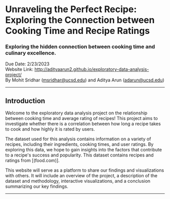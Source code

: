 # Unraveling the Perfect Recipe: Exploring the Connection between Cooking Time and Recipe Ratings
### Exploring the hidden connection between cooking time and culinary excellence.

Due Date: 2/23/2023 \
Website Link: http://adityaarun2.github.io/exploratory-data-analysis-project/ \
By Mohit Sridhar (msridhar@ucsd.edu) and Aditya Arun (adarun@ucsd.edu)

---

## Introduction

Welcome to the exploratory data analysis project on the relationship between cooking time and average rating of recipes! This project aims to investigate whether there is a correlation between how long a recipe takes to cook and how highly it is rated by users.

The dataset used for this analysis contains information on a variety of recipes, including their ingredients, cooking times, and user ratings. By exploring this data, we hope to gain insights into the factors that contribute to a recipe's success and popularity. This dataset contains recipes and ratings from [(food.com)].

This website will serve as a platform to share our findings and visualizations with others. It will include an overview of the project, a description of the dataset and methodology, interactive visualizations, and a conclusion summarizing our key findings.

---
